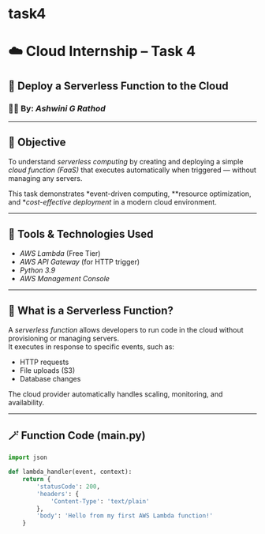 # task4
# ☁️ Cloud Internship – Task 4  
## 🚀 Deploy a Serverless Function to the Cloud  
### 👩‍💻 By: *Ashwini G Rathod*

---

## 🎯 Objective
To understand *serverless computing* by creating and deploying a simple *cloud function (FaaS)* that executes automatically when triggered — without managing any servers.

This task demonstrates *event-driven computing, **resource optimization, and **cost-effective deployment* in a modern cloud environment.

---

## 🧰 Tools & Technologies Used
- *AWS Lambda* (Free Tier)
- *AWS API Gateway* (for HTTP trigger)
- *Python 3.9*
- *AWS Management Console*

---

## 🧠 What is a Serverless Function?
A *serverless function* allows developers to run code in the cloud without provisioning or managing servers.  
It executes in response to specific events, such as:
- HTTP requests  
- File uploads (S3)  
- Database changes  

The cloud provider automatically handles scaling, monitoring, and availability.

---

## 🪄 Function Code (main.py)

```python
import json

def lambda_handler(event, context):
    return {
        'statusCode': 200,
        'headers': {
            'Content-Type': 'text/plain'
        },
        'body': 'Hello from my first AWS Lambda function!'
    }
